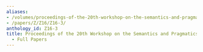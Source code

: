 ```yaml
---
aliases:
- /volumes/proceedings-of-the-20th-workshop-on-the-semantics-and-pragmatics-of-dialogue-full-papers/
- /papers/Z/Z16/Z16-3/
anthology_id: Z16-3
title: Proceedings of the 20th Workshop on the Semantics and Pragmatics of Dialogue
  - Full Papers
---
```

